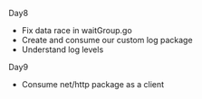 Day8
- Fix data race in waitGroup.go
- Create and consume our custom log package
- Understand log levels

Day9
- Consume net/http package as a client